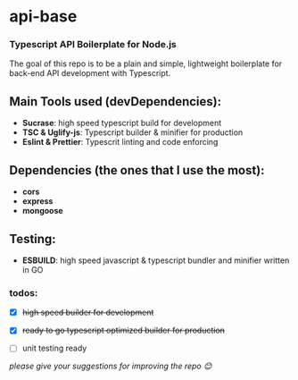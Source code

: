 # api-base
### Typescript API Boilerplate for Node.js

The goal of this repo is to be a plain and simple, 
lightweight boilerplate for back-end API development with Typescript.

## Main Tools used (devDependencies):
* **Sucrase**: high speed typescript build for development
* **TSC & Uglify-js**: Typescript builder & minifier for production
* **Eslint & Prettier**: Typescrit linting and code enforcing


## Dependencies (the ones that I use the most): 
* **cors**
* **express**
* **mongoose**

## Testing:
* **ESBUILD**: high speed javascript & typescript bundler and minifier written in GO

### todos:

- [x] <del>high speed builder for development</del> 
- [x] <del>ready to go typescript optimized builder for production</del>
- [ ] unit testing ready


_please give your suggestions for improving the repo 😊_
